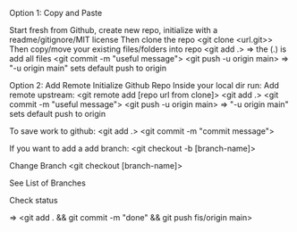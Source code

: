 Option 1: Copy and Paste

Start fresh from Github,
create new repo, 
initialize with a readme/gitignore/MIT license
Then clone the repo   <git clone <url.git>>
Then copy/move your existing files/folders into repo
<git add .> => the (.) is add all files
<git commit -m "useful message">
<git push -u origin main> => "-u origin main" sets default push to origin


Option 2: Add Remote
Initialize Github Repo
Inside your local dir run:  <git init>
Add remote upstream:        <git remote add [repo url from clone]>
<git add .>
<git commit -m "useful message">
<git push -u origin main> => "-u origin main" sets default push to origin


To save work to github:
<git add .>
<git commit -m "commit message">
<git push> 

If you want to add a add branch:
<git checkout -b [branch-name]>

Change Branch
<git checkout [branch-name]>

See List of Branches
<git branches>

Check status 
<git status>

<learn test> => <git add . && git commit -m "done" && git push fis/origin main>